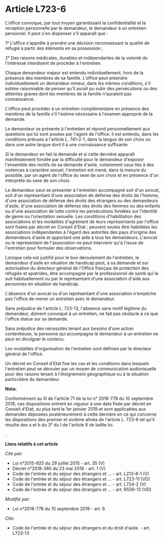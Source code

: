 # Article L723-6

L'office convoque, par tout moyen garantissant la confidentialité et la réception personnelle par le demandeur, le demandeur
à un entretien personnel. Il peut s'en dispenser s'il apparaît que :

1° L'office s'apprête à prendre une décision reconnaissant la qualité de réfugié à partir des éléments en sa possession ;

2° Des raisons médicales, durables et indépendantes de la volonté de l'intéressé interdisent de procéder à l'entretien.

Chaque demandeur majeur est entendu individuellement, hors de la présence des membres de sa famille. L'office peut entendre
individuellement un demandeur mineur, dans les mêmes conditions, s'il estime raisonnable de penser qu'il aurait pu subir des
persécutions ou des atteintes graves dont les membres de la famille n'auraient pas connaissance.

L'office peut procéder à un entretien complémentaire en présence des membres de la famille s'il l'estime nécessaire à
l'examen approprié de la demande.

Le demandeur se présente à l'entretien et répond personnellement aux questions qui lui sont posées par l'agent de l'office.
Il est entendu, dans les conditions prévues à l'article L. 741-2-1, dans la langue de son choix ou dans une autre langue dont
il a une connaissance suffisante.

Si le demandeur en fait la demande et si cette dernière apparaît manifestement fondée par la difficulté pour le demandeur
d'exposer l'ensemble des motifs de sa demande d'asile, notamment ceux liés à des violences à caractère sexuel, l'entretien
est mené, dans la mesure du possible, par un agent de l'office du sexe de son choix et en présence d'un interprète du sexe de
son choix.

Le demandeur peut se présenter à l'entretien accompagné soit d'un avocat, soit d'un représentant d'une association de défense
des droits de l'homme, d'une association de défense des droits des étrangers ou des demandeurs d'asile, d'une association de
défense des droits des femmes ou des enfants ou d'une association de lutte contre les persécutions fondées sur l'identité de
genre ou l'orientation sexuelle. Les conditions d'habilitation des associations et les modalités d'agrément de leurs
représentants par l'office sont fixées par décret en Conseil d'Etat ; peuvent seules être habilitées les associations
indépendantes à l'égard des autorités des pays d'origine des demandeurs d'asile et apportant une aide à tous les demandeurs.
L'avocat ou le représentant de l'association ne peut intervenir qu'à l'issue de l'entretien pour formuler des observations.

Lorsque cela est justifié pour le bon déroulement de l'entretien, le demandeur d'asile en situation de handicap peut, à sa
demande et sur autorisation du directeur général de l'Office français de protection des réfugiés et apatrides, être
accompagné par le professionnel de santé qui le suit habituellement ou par le représentant d'une association d'aide aux
personnes en situation de handicap.

L'absence d'un avocat ou d'un représentant d'une association n'empêche pas l'office de mener un entretien avec le demandeur.

Sans préjudice de l'article L. 723-13, l'absence sans motif légitime du demandeur, dûment convoqué à un entretien, ne fait
pas obstacle à ce que l'office statue sur sa demande.

Sans préjudice des nécessités tenant aux besoins d'une action contentieuse, la personne qui accompagne le demandeur à un
entretien ne peut en divulguer le contenu.

Les modalités d'organisation de l'entretien sont définies par le directeur général de l'office.

Un décret en Conseil d'Etat fixe les cas et les conditions dans lesquels l'entretien peut se dérouler par un moyen de
communication audiovisuelle pour des raisons tenant à l'éloignement géographique ou à la situation particulière du demandeur.

**Nota:**

Conformément au III de l'article 71 de la loi n° 2018-778 du 10 septembre 2018, ces dispositions entrent en vigueur à une
date fixée par décret en Conseil d'Etat, au plus tard le 1er janvier 2019 et sont applicables aux demandes déposées
postérieurement à cette dernière en ce qui concerne les dispositions des premier et sixième alinéa de l'article L. 723-6 tel
qu'il résulte des a et b du 3° du I de l'article 6 de ladite loi.

.

**Liens relatifs à cet article**

_Cité par_:

  - Loi n°2015-925 du 29 juillet 2015 - art. 35 (V)
  - Décret n°2018-385 du 23 mai 2018 - art. 1 (V)
  - Code de l'entrée et du séjour des étrangers et ... - art. L213-8-1 (V)
  - Code de l'entrée et du séjour des étrangers et ... - art. L723-11 (VD)
  - Code de l'entrée et du séjour des étrangers et ... - art. L724-2 (V)
  - Code de l'entrée et du séjour des étrangers et ... - art. R556-13 (VD)

_Modifié par_:

  - Loi n°2018-778 du 10 septembre 2018 - art. 6

_Cite_:

  - Code de l'entrée et du séjour des étrangers et du droit d'asile. - art. L723-13
